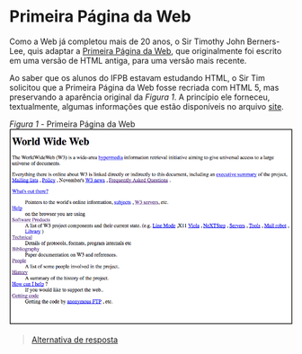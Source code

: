 # Primeira Página da Web

Como a Web já completou mais de 20 anos, o Sir Timothy John Berners-Lee, quis adaptar a [Primeira Página da Web](http://info.cern.ch/hypertext/WWW/TheProject.html), que originalmente foi escrito em uma versão de HTML antiga, para uma versão mais recente.

Ao saber que os alunos do IFPB estavam estudando HTML, o Sir Tim solicitou que a Primeira Página da Web fosse recriada com HTML 5, mas preservando a aparência original da *Figura 1*. A princípio ele forneceu, textualmente, algumas informações que estão disponíveis no arquivo [site](site.zip).

*Figura 1* - Primeira Página da Web
![Layout Curriculum](screen.png)

> [Alternativa de resposta](site-response/)